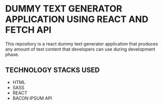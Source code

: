 # DUMMY TEXT GENERATOR APPLICATION USING REACT AND FETCH API
This repository is a react dummy text generator application that produces any amount of text content that developers can use during development phase.

## TECHNOLOGY STACKS USED  
+ HTML
+ SASS
+ REACT
+ BACON IPSUM API
